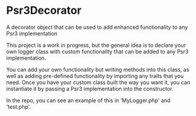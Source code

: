 # Psr3Decorator
A decorator object that can be used to add enhanced functionality to any Psr3 implementation

This project is a work in progress, but the general idea is to declare your own logger class with custom
functionality that can be added to any Psr3 implementation.

You can add your own functionality but writing methods into this class, as well as adding pre-defined functionality by 
importing any traits that you need.  Once you have your custom class built the way you want it, you can instantiate it
by passing a Psr3 implementation into the constructor.

In the repo, you can see an example of this in 'MyLogger.php' and 'test.php'.


